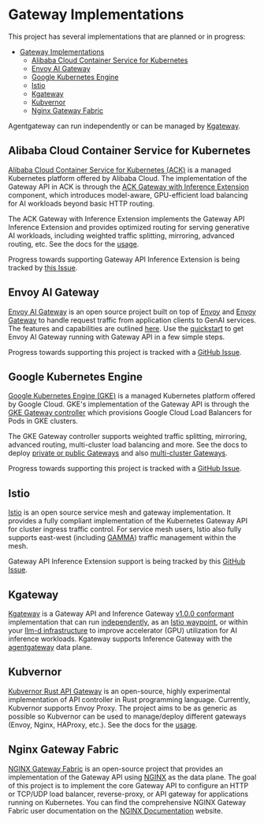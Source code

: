 # Gateway Implementations

This project has several implementations that are planned or in progress:

- [Gateway Implementations](#gateway-implementations)
  - [Alibaba Cloud Container Service for Kubernetes](#alibaba-cloud-container-service-for-kubernetes)
  - [Envoy AI Gateway](#envoy-ai-gateway)
  - [Google Kubernetes Engine](#google-kubernetes-engine)
  - [Istio](#istio)
  - [Kgateway](#kgateway)
  - [Kubvernor](#kubvernor)
  - [Nginx Gateway Fabric](#nginx-gateway-fabric)

[1]:#alibaba-cloud-container-service-for-kubernetes
[2]:#envoy-ai-gateway
[3]:#google-kubernetes-engine
[4]:#istio
[5]:#kgateway
[6]:#kubvernor
[7]:#nginx-gateway-fabric

Agentgateway can run independently or can be managed by [Kgateway](https://kgateway.dev/).

## Alibaba Cloud Container Service for Kubernetes

[Alibaba Cloud Container Service for Kubernetes (ACK)][ack] is a managed Kubernetes platform 
offered by Alibaba Cloud. The implementation of the Gateway API in ACK is through the 
[ACK Gateway with Inference Extension][ack-gie] component, which introduces model-aware, 
GPU-efficient load balancing for AI workloads beyond basic HTTP routing.

The ACK Gateway with Inference Extension implements the Gateway API Inference Extension 
and provides optimized routing for serving generative AI workloads, 
including weighted traffic splitting, mirroring, advanced routing, etc. 
See the docs for the [usage][ack-gie-usage].

Progress towards supporting Gateway API Inference Extension is being tracked 
by [this Issue](https://github.com/AliyunContainerService/ack-gateway-api/issues/1).

[ack]:https://www.alibabacloud.com/help/en/ack
[ack-gie]:https://www.alibabacloud.com/help/en/ack/product-overview/ack-gateway-with-inference-extension
[ack-gie-usage]:https://www.alibabacloud.com/help/en/ack/ack-managed-and-ack-dedicated/user-guide/intelligent-routing-and-traffic-management-with-ack-gateway-inference-extension

## Envoy AI Gateway

[Envoy AI Gateway][aigw-home] is an open source project built on top of 
[Envoy][envoy-org] and [Envoy Gateway][envoy-gateway] to handle request traffic 
from application clients to GenAI services. The features and capabilities are outlined [here][aigw-capabilities]. Use the [quickstart][aigw-quickstart] to get Envoy AI Gateway running with Gateway API in a few simple steps.

Progress towards supporting this project is tracked with a [GitHub
Issue](https://github.com/envoyproxy/ai-gateway/issues/423).

[aigw-home]:https://aigateway.envoyproxy.io/
[envoy-org]:https://github.com/envoyproxy
[envoy-gateway]: https://gateway.envoyproxy.io/
[aigw-capabilities]:https://aigateway.envoyproxy.io/docs/capabilities/
[aigw-quickstart]:https://aigateway.envoyproxy.io/docs/capabilities/gateway-api-inference-extension

## Google Kubernetes Engine

[Google Kubernetes Engine (GKE)][gke] is a managed Kubernetes platform offered
by Google Cloud. GKE's implementation of the Gateway API is through the [GKE
Gateway controller][gke-gateway] which provisions Google Cloud Load Balancers
for Pods in GKE clusters.

The GKE Gateway controller supports weighted traffic splitting, mirroring,
advanced routing, multi-cluster load balancing and more. See the docs to deploy
[private or public Gateways][gke-gateway-deploy] and also [multi-cluster
Gateways][gke-multi-cluster-gateway].

Progress towards supporting this project is tracked with a [GitHub
Issue](https://github.com/GoogleCloudPlatform/gke-gateway-api/issues/20).

[gke]:https://cloud.google.com/kubernetes-engine
[gke-gateway]:https://cloud.google.com/kubernetes-engine/docs/concepts/gateway-api
[gke-gateway-deploy]:https://cloud.google.com/kubernetes-engine/docs/how-to/deploying-gateways
[gke-multi-cluster-gateway]:https://cloud.google.com/kubernetes-engine/docs/how-to/deploying-multi-cluster-gateways

## Istio

[Istio](https://istio.io/) is an open source service mesh and gateway implementation.
It provides a fully compliant implementation of the Kubernetes Gateway API for cluster ingress traffic control. 
For service mesh users, Istio also fully supports east-west (including [GAMMA](https://gateway-api.sigs.k8s.io/mesh/)) traffic management within the mesh.

Gateway API Inference Extension support is being tracked by this [GitHub
Issue](https://github.com/istio/istio/issues/55768).

## Kgateway

[Kgateway](https://kgateway.dev/) is a Gateway API and Inference Gateway
[v1.0.0 conformant](https://github.com/kubernetes-sigs/gateway-api-inference-extension/tree/main/conformance/reports/v1.0.0/gateway/kgateway)
implementation that can run [independently](https://gateway-api-inference-extension.sigs.k8s.io/guides/#__tabbed_3_3), as an
[Istio waypoint](https://kgateway.dev/blog/extend-istio-ambient-kgateway-waypoint/), or within your
[llm-d infrastructure](https://github.com/llm-d-incubation/llm-d-infra) to improve accelerator (GPU) utilization for AI inference workloads.
Kgateway supports Inference Gateway with the [agentgateway](https://agentgateway.dev/) data plane.

## Kubvernor

[Kubvernor Rust API Gateway][krg] is an open-source, highly experimental implementation of API controller in Rust programming language. Currently, Kubvernor supports Envoy Proxy. The project aims to be as generic as possible so Kubvernor can be used to manage/deploy different gateways (Envoy, Nginx, HAProxy, etc.). See the docs for the [usage][krgu].

[krg]:https://github.com/kubvernor/kubvernor
[krgu]: https://github.com/kubvernor/kubvernor/blob/main/README.md

## Nginx Gateway Fabric

[NGINX Gateway Fabric][nginx-gateway-fabric] is an open-source project that provides an implementation of the Gateway API using [NGINX][nginx] as the data plane. The goal of this project is to implement the core Gateway API to configure an HTTP or TCP/UDP load balancer, reverse-proxy, or API gateway for applications running on Kubernetes. You can find the comprehensive NGINX Gateway Fabric user documentation on the [NGINX Documentation][nginx-docs] website.

[nginx-gateway-fabric]: https://github.com/nginx/nginx-gateway-fabric
[nginx]:https://nginx.org/
[nginx-docs]:https://docs.nginx.com/nginx-gateway-fabric/